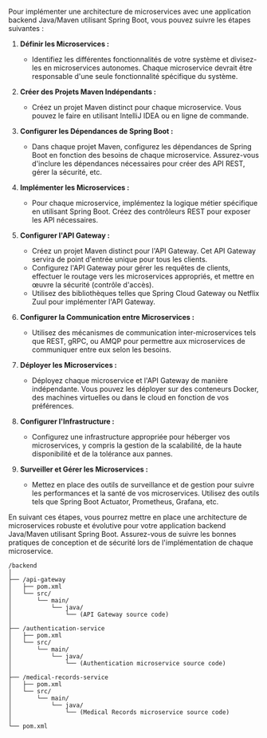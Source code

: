 Pour implémenter une architecture de microservices avec une application backend Java/Maven utilisant Spring Boot, vous pouvez suivre les étapes suivantes :

1. **Définir les Microservices :**
   - Identifiez les différentes fonctionnalités de votre système et divisez-les en microservices autonomes. Chaque microservice devrait être responsable d'une seule fonctionnalité spécifique du système.

2. **Créer des Projets Maven Indépendants :**
   - Créez un projet Maven distinct pour chaque microservice. Vous pouvez le faire en utilisant IntelliJ IDEA ou en ligne de commande.

3. **Configurer les Dépendances de Spring Boot :**
   - Dans chaque projet Maven, configurez les dépendances de Spring Boot en fonction des besoins de chaque microservice. Assurez-vous d'inclure les dépendances nécessaires pour créer des API REST, gérer la sécurité, etc.

4. **Implémenter les Microservices :**
   - Pour chaque microservice, implémentez la logique métier spécifique en utilisant Spring Boot. Créez des contrôleurs REST pour exposer les API nécessaires.

5. **Configurer l'API Gateway :**
   - Créez un projet Maven distinct pour l'API Gateway. Cet API Gateway servira de point d'entrée unique pour tous les clients.
   - Configurez l'API Gateway pour gérer les requêtes de clients, effectuer le routage vers les microservices appropriés, et mettre en œuvre la sécurité (contrôle d'accès).
   - Utilisez des bibliothèques telles que Spring Cloud Gateway ou Netflix Zuul pour implémenter l'API Gateway.

6. **Configurer la Communication entre Microservices :**
   - Utilisez des mécanismes de communication inter-microservices tels que REST, gRPC, ou AMQP pour permettre aux microservices de communiquer entre eux selon les besoins.

7. **Déployer les Microservices :**
   - Déployez chaque microservice et l'API Gateway de manière indépendante. Vous pouvez les déployer sur des conteneurs Docker, des machines virtuelles ou dans le cloud en fonction de vos préférences.

8. **Configurer l'Infrastructure :**
   - Configurez une infrastructure appropriée pour héberger vos microservices, y compris la gestion de la scalabilité, de la haute disponibilité et de la tolérance aux pannes.

9. **Surveiller et Gérer les Microservices :**
   - Mettez en place des outils de surveillance et de gestion pour suivre les performances et la santé de vos microservices. Utilisez des outils tels que Spring Boot Actuator, Prometheus, Grafana, etc.

En suivant ces étapes, vous pourrez mettre en place une architecture de microservices robuste et évolutive pour votre application backend Java/Maven utilisant Spring Boot. Assurez-vous de suivre les bonnes pratiques de conception et de sécurité lors de l'implémentation de chaque microservice.

```text
/backend
│
├── /api-gateway
│   ├── pom.xml
│   └── src/
│       └── main/
│           └── java/
│               └── (API Gateway source code)
│
├── /authentication-service
│   ├── pom.xml
│   └── src/
│       └── main/
│           └── java/
│               └── (Authentication microservice source code)
│
├── /medical-records-service
│   ├── pom.xml
│   └── src/
│       └── main/
│           └── java/
│               └── (Medical Records microservice source code)
│
└── pom.xml
```